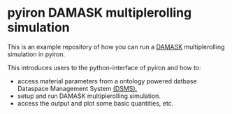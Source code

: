 # pyiron DAMASK multiplerolling simulation
This is an example repository of how you can run a [DAMASK](https://damask-multiphysics.org/index.html) multiplerolling simulation in pyiron.

This introduces users to the python-interface of pyiron and how to:
- access material parameters from a ontology powered datbase Dataspace Management System [(DSMS).](https://dsms-python-sdk.readthedocs.io/en/main/dsms.html)
- setup and run DAMASK multiplerolling simulation.
- access the output and plot some basic quantities, etc.
